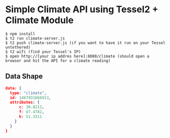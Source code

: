 # Simple Climate API using Tessel2 + Climate Module
```
$ npm install
$ t2 run climate-server.js
$ t2 push climate-server.js (if you want to have it run on your Tessel untethered)
$ t2 wifi (find your Tessel's IP)
$ open http://[your ip addres here]:8080/climate (should open a browser and hit the API for a climate reading)
```
## Data Shape
```json
data: {
  type: "climate",
  id: 1467931066913,
  attributes: {
      c: 30.8212,
      f: 87.4782,
      h: 51.3311
    }
  }
}
```
